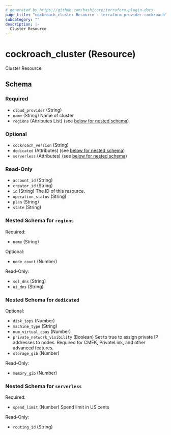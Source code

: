 ```yaml
---
# generated by https://github.com/hashicorp/terraform-plugin-docs
page_title: "cockroach_cluster Resource - terraform-provider-cockroach"
subcategory: ""
description: |-
  Cluster Resource
---
```


# cockroach_cluster (Resource)

Cluster Resource



<!-- schema generated by tfplugindocs -->
## Schema

### Required

- `cloud_provider` (String)
- `name` (String) Name of cluster
- `regions` (Attributes List) (see [below for nested schema](#nestedatt--regions))

### Optional

- `cockroach_version` (String)
- `dedicated` (Attributes) (see [below for nested schema](#nestedatt--dedicated))
- `serverless` (Attributes) (see [below for nested schema](#nestedatt--serverless))

### Read-Only

- `account_id` (String)
- `creator_id` (String)
- `id` (String) The ID of this resource.
- `operation_status` (String)
- `plan` (String)
- `state` (String)

<a id="nestedatt--regions"></a>
### Nested Schema for `regions`

Required:

- `name` (String)

Optional:

- `node_count` (Number)

Read-Only:

- `sql_dns` (String)
- `ui_dns` (String)


<a id="nestedatt--dedicated"></a>
### Nested Schema for `dedicated`

Optional:

- `disk_iops` (Number)
- `machine_type` (String)
- `num_virtual_cpus` (Number)
- `private_network_visibility` (Boolean) Set to true to assign private IP addresses to nodes. Required for CMEK, PrivateLink, and other advanced features.
- `storage_gib` (Number)

Read-Only:

- `memory_gib` (Number)


<a id="nestedatt--serverless"></a>
### Nested Schema for `serverless`

Required:

- `spend_limit` (Number) Spend limit in US cents

Read-Only:

- `routing_id` (String)


